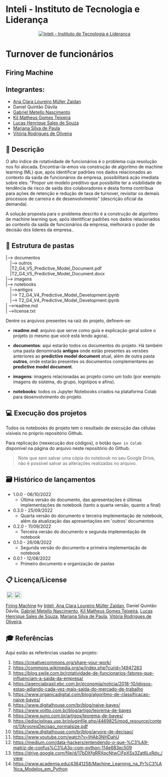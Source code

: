 # Inteli - Instituto de Tecnologia e Liderança 

<p align="center">
<a href= "https://www.inteli.edu.br/"><img src="https://www.inteli.edu.br/wp-content/uploads/2021/08/20172028/marca_1-2.png" alt="Inteli - Instituto de Tecnologia e Liderança" border="0"></a>
</p>

# Turnover de funcionários

## Firing Machine

## Integrantes: 
- <a href="https://www.linkedin.com/in/ana-clara-zaidan/">Ana Clara Loureiro Müller Zaidan</a>
- Daniel Quintão Dávila
- <a href="https://www.linkedin.com/in/gabriel-nascimento-b80933217/">Gabriel Metello Nascimento</a> 
- <a href="https://www.linkedin.com/in/kil-matheus-78257020a/">Kil Matheus Gomes Teixeira</a> 
- <a href="https://www.linkedin.com/in/lucas-henrique-sales-de-souza/">Lucas Henrique Sales de Souza</a>
- <a href="https://www.linkedin.com/in/mariana-silva-paula/">Mariana Silva de Paula</a> 
- <a href="https://www.linkedin.com/in/vitória-rodrigues-de-oliveira-bb955921b/">Vitória Rodrigues de Oliveira</a> 

## 📝 Descrição

<p>  O alto índice de rotatividade de funcionários é o problema cuja resolução nos foi alocada. Encontrar-la-emos via construção de algoritmo de machine learning (ML) que, após identificar padrões nos dados relacionados ao contexto da saída de funcionários da empresa, possibilitará ação imediata sobre eles: "Propor um modelo preditivo que possibilite ter a visibilidade de tendência de risco de saída dos colaboradores e desta forma contribua para ações de retenção e redução de taxa de turnover, revisitar os demais processos de carreira e de desenvolvimento" (descrição oficial da demanda).</p>
<p> A solução proposta para o problema descrito é a construção de algoritmo de machine learning que, após identificar padrões nos dados relacionados ao contexto da saída de funcionários da empresa, melhorará o poder de decisão dos líderes da empresa..</p>

## 📁 Estrutura de pastas

|--> documentos<br>
  &emsp;|--> outros<br>
  &emsp;|T2_G4_V5_Predictive_Model_Document.pdf<br>
  &emsp;|T2_G4_V5_Predictive_Model_Document.docx<br>
|--> imagens<br>
|--> notebooks<br>
  &emsp;|-->antigos<br>
  &emsp;|--> T2_G4_V4_Predictive_Model_Development.ipynb<br>
  &emsp;|--> T2_G4_V4_Predictive_Model_Development.ipynb<br>
| -->readme.md<br>
| -->license.txt

Dentre os arquivos presentes na raiz do projeto, definem-se:

- <b>readme.md</b>: arquivo que serve como guia e explicação geral sobre o projeto (o mesmo que você está lendo agora).

- <b>documentos</b>: aqui estarão todos os documentos do projeto. Há também uma pasta denominada <b>antigos</b> onde estão presentes as versões anteriores ao <b>predictive model document</b> atual, além de outra pasta <b>outros</b>, onde estarão presentes os documentos complementares ao <b> predictive model document</b>.

- <b>imagens</b>: imagens relacionadas ao projeto como um todo (por exemplo imagens do sistema, do grupo, logotipos e afins).

- <b>notebooks</b>: todos os Jupyter Notebooks criados na plataforma Colab para desenvolvimento do projeto.

## 💻 Execução dos projetos

Todos os notebooks do projeto tem o resultado de execução das células visíveis no próprio repositório Github.

Para replicação (reexecução dos códigos), o botão `Open in Colab` disponível na página do arquivo neste repositório do Github.
> Note que sem salvar uma cópia do notebook no seu Google Drive, não é possível salvar as alterações realizadas no arquivo.

## 🗃 Histórico de lançamentos
* 1.0.0 - 06/10/2022
    * Última versão do documento, das apresentações e últimas implementações de notebook (tanto a quarta versão, quanto a final)
* 0.3.0 - 25/09/2022
    * Quarta versão do documento e terceira implementação de notebook, além da atualização das apresentações em 'outros' documentos
* 0.2.0 - 11/09/2022
    * Terceira versão do documento e segunda implementação de notebook
* 0.1.0 - 26/08/2022
    * Segunda versão do documento e primeira implementação de notebook
* 0.0.1 - 12/08/2022
    * Primeiro documento e organização de pastas

## 📋 Licença/License
<img style="height:22px!important;margin-left:3px;vertical-align:text-bottom;" src="https://mirrors.creativecommons.org/presskit/icons/cc.svg?ref=chooser-v1"><img style="height:22px!important;margin-left:3px;vertical-align:text-bottom;" src="https://mirrors.creativecommons.org/presskit/icons/by.svg?ref=chooser-v1"><p xmlns:cc="http://creativecommons.org/ns#" xmlns:dct="http://purl.org/dc/terms/"><a property="dct:title" rel="cc:attributionURL" href="https://github.com/2022M3T2-Inteli/Firing-Machine">Firing Machine</a> by <a rel="cc:attributionURL dct:creator" property="cc:attributionName" href="https://github.com/InteliProjects/.github/blob/main/profile/README.md">Inteli, <a href="https://www.linkedin.com/in/ana-clara-zaidan/">Ana Clara Loureiro Müller Zaidan</a>, Daniel Quintão Dávila, <a href="https://www.linkedin.com/in/gabriel-nascimento-b80933217/">Gabriel Metello Nascimento</a>, <a href="https://www.linkedin.com/in/kil-matheus-78257020a/">Kil Matheus Gomes Teixeira</a>, <a href="https://www.linkedin.com/in/lucas-henrique-sales-de-souza/">Lucas Henrique Sales de Souza</a>, <a href="https://www.linkedin.com/in/mariana-silva-paula/">Mariana Silva de Paula</a>, <a href="https://www.linkedin.com/in/vitória-rodrigues-de-oliveira-bb955921b/">Vitória Rodrigues de Oliveira</a>.
## 🎓 Referências

Aqui estão as referências usadas no projeto:

1. <https://creativecommons.org/share-your-work/>
2. <https://commons.wikimedia.org/w/index.php?curid=14947263>
3. <https://blog.swile.com.br/rotatividade-de-funcionarios-fatores-que-influenciam-a-saida-da-empresa/>
4. <https://agenciabrasil.ebc.com.br/economia/noticia/2018-10/idosos-estao-adiando-cada-vez-mais-saida-do-mercado-de-trabalho>
5. <https://www.organicadigital.com/blog/algoritmo-de-classificacao-naive-bayes/>
6. <https://www.digitalhouse.com/br/blog/naive-bayes/>
7. <https://www.voitto.com.br/blog/artigo/teorema-de-bayes> 
8. <https://www.suno.com.br/artigos/teorema-de-bayes/> 
9. <https://edisciplinas.usp.br/pluginfile.php/4469825/mod_resource/content/1/ArvoresDecisao_normalsize.pdf>
10. <https://www.digitalhouse.com/br/blog/arvore-de-decisao/>
11. <https://www.youtube.com/watch?v=IHAb3NHDahU>
12. <https://medium.com/data-hackers/entendendo-o-que-%C3%A9-matriz-de-confus%C3%A3o-com-python-114e683ec509>
13. <https://drive.google.com/file/d/17bDXfgRRXpcNtwCiFpXSs3Zat6LxRdv_/view>
14. <https://www.academia.edu/43641258/Machine_Learning_na_Pr%C3%A1tica_Modelos_em_Python>
